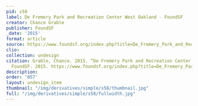 ```yaml
---
pid: s58
label: De Fremery Park and Recreation Center West Oakland - FoundSF
creator: Chance Grable
publisher: FoundSF
_date: '2015'
format: article
source: https://www.foundsf.org/index.php?title=De_Fremery_Park_and_Recreation_Center_West_Oakland
clio:
collection: undesign
citation: Grable, Chance. 2015. “De Fremery Park and Recreation Center West Oakland.”
  FoundSF. 2015. https://www.foundsf.org/index.php?title=De_Fremery_Park_and_Recreation_Center_West_Oakland.
description:
order: '057'
layout: undesign_item
thumbnail: "/img/derivatives/simple/s58/thumbnail.jpg"
full: "/img/derivatives/simple/s58/fullwidth.jpg"
---
```

